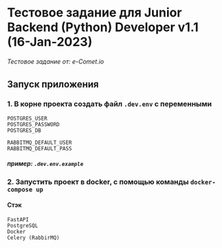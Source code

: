#  Тестовое задание для Junior Backend (Python) Developer v1.1 (16-Jan-2023)
###### Тестовое задание от: e-Comet.io
## Запуск приложения
### 1. В корне проекта создать файл ```.dev.env``` с переменными
````
POSTGRES_USER
POSTGRES_PASSWORD
POSTGRES_DB

RABBITMQ_DEFAULT_USER
RABBITMQ_DEFAULT_PASS
````
##### пример: ```.dev.env.example```
### 2. Запустить проект в docker, с помощью команды ```docker-compose up```

#### Стэк
```
FastAPI
PostgreSQL
Docker
Celery (RabbirMQ)
```
